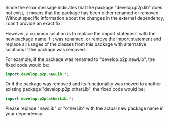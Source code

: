 Since the error message indicates that the package "develop.p2p.lib" does not exist, it means that the package has been either renamed or removed. Without specific information about the changes in the external dependency, I can't provide an exact fix.

However, a common solution is to replace the import statement with the new package name if it was renamed, or remove the import statement and replace all usages of the classes from this package with alternative solutions if the package was removed.

For example, if the package was renamed to "develop.p2p.newLib", the fixed code would be:

```java
import develop.p2p.newLib.*;
```

Or if the package was removed and its functionality was moved to another existing package "develop.p2p.otherLib", the fixed code would be:

```java
import develop.p2p.otherLib.*;
```

Please replace "newLib" or "otherLib" with the actual new package name in your dependency.